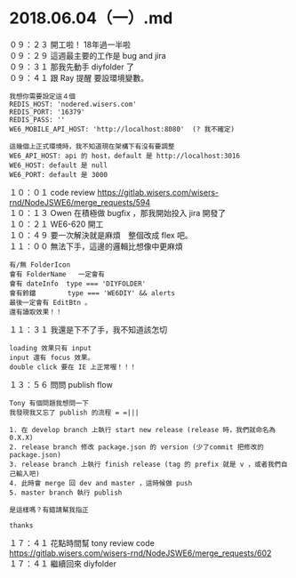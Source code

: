# 2018.06.04（一）.md

０９：２３ 開工啦！ 18年過一半啦  
０９：２９ 這週最主要的工作是 bug and jira  
０９：３１ 那我先動手 diyfolder 了  
０９：４１ 跟 Ray 提醒 要設環境變數。  
```
我想你需要設定這４個
REDIS_HOST: 'nodered.wisers.com'
REDIS_PORT: '16379'
REDIS_PASS: ''
WE6_MOBILE_API_HOST: 'http://localhost:8080'  (? 我不確定)

這幾個上正式環境時，我不知道現在架構下有沒有要調整
WE6_API_HOST: api 的 host，default 是 http://localhost:3016
WE6_HOST: default 是 null
WE6_PORT: default 是 3000
```
１０：０１ code review https://gitlab.wisers.com/wisers-rnd/NodeJSWE6/merge_requests/594  
１０：１３ Owen 在積極做 bugfix ，那我開始投入 jira 開發了  
１０：２１ WE6-620 開工  
１０：４９ 要一次解決就是麻煩　整個改成 flex 吧。  
１１：００ 無法下手，這邊的邏輯比想像中更麻煩  
```
有/無 FolderIcon
會有 FolderName   一定會有
會有 dateInfo  type === 'DIYFOLDER' 
會有鈴鐺        type === 'WE6DIY' && alerts 
最後一定會有 EditBtn 。
還有讀取效果！！
```
１１：３１ 我還是下不了手，我不知道該怎切  
```
loading 效果只有 input
input 還有 focus 效果。
double click 要在 IE 上正常喔！！！
```
１３：５６ 問問 publish flow  

```
Tony 有個問題我想問一下
我發現我又忘了 publish 的流程 = =|||

1. 在 develop branch 上執行 start new release (release 時，我們就命名為 0.X.X)
2. release branch 修改 package.json 的 version (少了commit 把修改的package.json)
3. release branch 上執行 finish release (tag 的 prefix 就是 v ，或者我們自己輸入吧)
4. 此時會 merge 回 dev and master ，這時候做 push
5. master branch 執行 publish

是這樣嗎？有錯請幫我指正

thanks
```

１７：４１ 花點時間幫 tony review code  
https://gitlab.wisers.com/wisers-rnd/NodeJSWE6/merge_requests/602  
１７：４１ 繼續回來 diyfolder   
